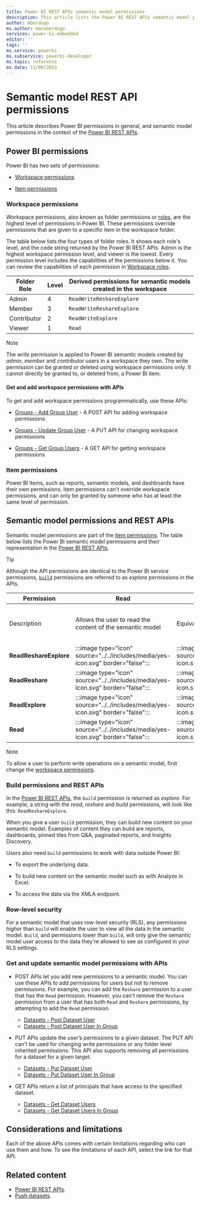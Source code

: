 ```yaml
---
title: Power BI REST APIs semantic model permissions
description: This article lists the Power BI REST APIs semantic model permissions
author: mberdugo
ms.author: monaberdugo
services: power-bi-embedded
editor: ''
tags: ''
ms.service: powerbi
ms.subservice: powerbi-developer
ms.topic: reference
ms.date: 11/09/2023
---
```


# Semantic model REST API permissions

This article describes Power BI permissions in general, and semantic model permissions in the context of the [Power BI REST APIs](/rest/api/power-bi/).

## Power BI permissions

Power BI has two sets of permissions:

* [Workspace permissions](#workspace-permissions)

* [Item permissions](#item-permissions)

### Workspace permissions

Workspace permissions, also known as folder permissions or [roles](../../collaborate-share/service-roles-new-workspaces.md), are the highest level of permissions in Power BI. These permissions override permissions that are given to a specific item in the workspace folder.

The table below lists the four types of folder roles. It shows each role's level, and the code string returned by the Power BI REST APIs. Admin is the highest workspace permission level, and viewer is the lowest. Every permission level includes the capabilities of the permissions below it. You can review the capabilities of each permission in [Workspace roles](../../collaborate-share/service-roles-new-workspaces.md#workspace-roles).

|Folder Role |Level |Derived permissions for semantic models created in the workspace |
|------------|------|--------------------------|
|Admin       |4     |`ReadWriteReshareExplore` |
|Member      |3     |`ReadWriteReshareExplore` |
|Contributor |2     |`ReadWriteExplore`        |
|Viewer      |1     |`Read`                    |

>[!NOTE]
>The *write* permission is applied to Power BI semantic models created by *admin*, *member* and *contributor* users in a workspace they own. The write permission can be granted or deleted using workspace permissions only. It cannot directly be granted to, or deleted from, a Power BI item.

#### Get and add workspace permissions with APIs

To get and add workspace permissions programmatically, use these APIs:

* [Groups - Add Group User](/rest/api/power-bi/groups/add-group-user) - A POST API for adding workspace permissions

* [Groups - Update Group User](/rest/api/power-bi/groups/update-group-user) - A PUT API for changing workspace permissions

* [Groups - Get Group Users](/rest/api/power-bi/groups/get-group-users) - A GET API for getting workspace permissions

### Item permissions

Power BI items, such as reports, semantic models, and dashboards have their own permissions. Item permissions can't override workspace permissions, and can only be granted by someone who has at least the same level of permission.

## Semantic model permissions and REST APIs

Semantic model permissions are part of the [item permissions](#item-permissions). The table below lists the Power BI semantic model permissions and their representation in the [Power BI REST APIs](/rest/api/power-bi/).

>[!TIP]
>Although the API permissions are identical to the Power BI service permissions, [`build`](#build-permissions-and-rest-apis) permissions are referred to as *explore* permissions in the APIs.

|Permission             |Read     |Explore  |Reshare  |
|-----------------------|---------|---------|---------|
|Description            |Allows the user to read the content of the semantic model|Equivalent to [build permissions](#build-permissions-and-rest-apis) |Allows the user to share the content of the semantic model with other users who will get read, reshare, or explore permissions for it |
|**ReadReshareExplore** | :::image type="icon" source="../../includes/media/yes-icon.svg" border="false":::     |:::image type="icon" source="../../includes/media/yes-icon.svg" border="false":::       |:::image type="icon" source="../../includes/media/yes-icon.svg" border="false":::        |
|**ReadReshare**        |:::image type="icon" source="../../includes/media/yes-icon.svg" border="false":::        |:::image type="icon" source="../../includes/media/no-icon.svg" border="false":::      |:::image type="icon" source="../../includes/media/yes-icon.svg" border="false":::        |
|**ReadExplore**        |:::image type="icon" source="../../includes/media/yes-icon.svg" border="false":::        |:::image type="icon" source="../../includes/media/yes-icon.svg" border="false":::       |:::image type="icon" source="../../includes/media/no-icon.svg" border="false":::       |
|**Read**               |:::image type="icon" source="../../includes/media/yes-icon.svg" border="false":::        |:::image type="icon" source="../../includes/media/no-icon.svg" border="false":::      |:::image type="icon" source="../../includes/media/no-icon.svg" border="false":::       |

>[!NOTE]
>To allow a user to perform write operations on a semantic model, first change the [workspace permissions](#workspace-permissions).

### Build permissions and REST APIs

In the [Power BI REST APIs](/rest/api/power-bi/), the `build` permission is returned as *explore*. For example, a string with the *read*, *reshare* and *build* permissions, will look like this: `ReadReshareExplore`.

When you give a user `build` permission, they can build new content on your semantic model. Examples of content they can build are reports, dashboards, pinned tiles from Q&A, paginated reports, and Insights Discovery.

Users also need `build` permissions to work with data outside Power BI:

* To export the underlying data.

* To build new content on the semantic model such as with Analyze in Excel.

* To access the data via the XMLA endpoint.

### Row-level security

For a semantic model that uses row-level security (RLS), any permissions *higher* than `build` will enable the user to view all the data in the semantic model. `Build`, and permissions lower than `build`, will only give the semantic model user access to the data they're allowed to see as configured in your RLS settings.

### Get and update semantic model permissions with APIs

* POST APIs let you add new permissions to a semantic model. You can use these APIs to add permissions for users but not to remove permissions. For example, you can add the `Reshare` permission to a user that has the `Read` permission. However, you can't remove the `Reshare` permission from a user that has both `Read` and `Reshare` permissions, by attempting to add the `Read` permission.

  * [Datasets - Post Dataset User](/rest/api/power-bi/datasets/post-dataset-user)
  * [Datasets - Post Dataset User In Group](/rest/api/power-bi/datasets/post-dataset-user-in-group)

* PUT APIs update the user’s permissions to a given dataset. The PUT API can't be used for changing write permissions or any folder level inherited permissions. This API also supports removing all permissions for a dataset for a given target.

  * [Datasets - Put Dataset User](/rest/api/power-bi/datasets/put-dataset-user)
  * [Datasets - Put Dataset User In Group](/rest/api/power-bi/datasets/put-dataset-user-in-group)

* GET APIs return a list of principals that have access to the specified dataset.

  * [Datasets - Get Dataset Users](/rest/api/power-bi/datasets/get-dataset-users)
  * [Datasets - Get Dataset Users In Group](/rest/api/power-bi/datasets/get-dataset-users-in-group)

## Considerations and limitations

Each of the above APIs comes with certain limitations regarding who can use them and how. To see the limitations of each API, select the link for that API.

## Related content

* [Power BI REST APIs](/rest/api/power-bi/).
* [Push datasets](/rest/api/power-bi/push-datasets).
